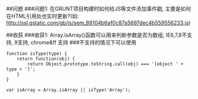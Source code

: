 ##问题
###问题1: 在GRUNT项目构建时如何给JS等文件添加事件戳, 主要是如何在HTML引用处也实时更新?(如: http://ssl.gstatic.com/gb/js/sem_89104b6af0c87a5697dec4b559556233.js)

##收获
###收获1: Array.isArray()函数可以用来判断参数是否为数组, IE6,7,8不支持, 9支持, chrome&ff 支持
###不支持的情况下可以使用

    function isType(type) {
        return function(obj) {
            return Object.prototype.toString.call(obj) === '[object ' + type + ']';
        }
    }

    var isArray = Array.isArray || isType('Array');
